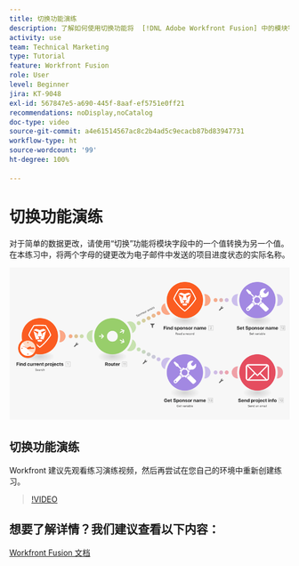 ```yaml
---
title: 切换功能演练
description: 了解如何使用切换功能将  [!DNL Adobe Workfront Fusion] 中的模块字段中的一个值转换为另一个值。
activity: use
team: Technical Marketing
type: Tutorial
feature: Workfront Fusion
role: User
level: Beginner
jira: KT-9048
exl-id: 567847e5-a690-445f-8aaf-ef5751e0ff21
recommendations: noDisplay,noCatalog
doc-type: video
source-git-commit: a4e61514567ac8c2b4ad5c9ecacb87bd83947731
workflow-type: ht
source-wordcount: '99'
ht-degree: 100%

---
```


# 切换功能演练

对于简单的数据更改，请使用“切换”功能将模块字段中的一个值转换为另一个值。在本练习中，将两个字母的键更改为电子邮件中发送的项目进度状态的实际名称。

![使用切换功能的图像](assets/beyond-basic-modules-3.png)

## 切换功能演练

Workfront 建议先观看练习演练视频，然后再尝试在您自己的环境中重新创建练习。

>[!VIDEO](https://video.tv.adobe.com/v/335289/?quality=12&learn=on)



## 想要了解详情？我们建议查看以下内容：

[Workfront Fusion 文档](https://experienceleague.adobe.com/docs/workfront/using/adobe-workfront-fusion/workfront-fusion-2.html?lang=zh-Hans)
